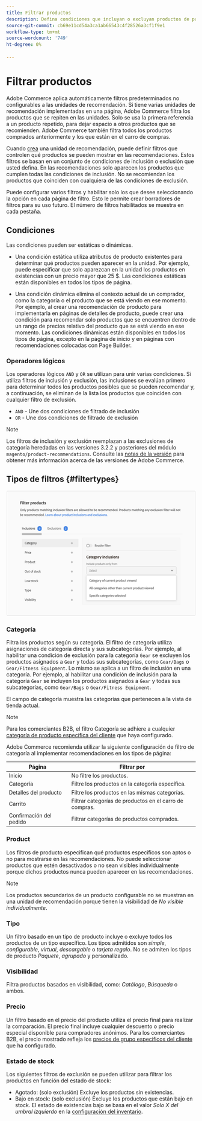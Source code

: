 ```yaml
---
title: Filtrar productos
description: Defina condiciones que incluyan o excluyan productos de para que se utilicen como recomendaciones.
source-git-commit: cb69e11cd54a3ca1ab66543c4f28526a3cf1f9e1
workflow-type: tm+mt
source-wordcount: '749'
ht-degree: 0%

---
```


# Filtrar productos

Adobe Commerce aplica automáticamente filtros predeterminados no configurables a las unidades de recomendación. Si tiene varias unidades de recomendación implementadas en una página, Adobe Commerce filtra los productos que se repiten en las unidades. Solo se usa la primera referencia a un producto repetido, para dejar espacio a otros productos que se recomienden. Adobe Commerce también filtra todos los productos comprados anteriormente y los que están en el carro de compras.

Cuando [crea](create.md) una unidad de recomendación, puede definir filtros que controlen qué productos se pueden mostrar en las recomendaciones. Estos filtros se basan en un conjunto de condiciones de inclusión o exclusión que usted defina. En las recomendaciones solo aparecen los productos que cumplen todas las condiciones de inclusión. No se recomiendan los productos que coinciden con cualquiera de las condiciones de exclusión.

Puede configurar varios filtros y habilitar solo los que desee seleccionando la opción en cada página de filtro. Esto le permite crear borradores de filtros para su uso futuro. El número de filtros habilitados se muestra en cada pestaña.

## Condiciones

Las condiciones pueden ser estáticas o dinámicas.

- Una condición estática utiliza atributos de producto existentes para determinar qué productos pueden aparecer en la unidad. Por ejemplo, puede especificar que solo aparezcan en la unidad los productos en existencias con un precio mayor que 25 $. Las condiciones estáticas están disponibles en todos los tipos de página.

- Una condición dinámica elimina el contexto actual de un comprador, como la categoría o el producto que se está viendo en ese momento. Por ejemplo, al crear una recomendación de producto para implementarla en páginas de detalles de producto, puede crear una condición para recomendar solo productos que se encuentren dentro de un rango de precios relativo del producto que se está viendo en ese momento. Las condiciones dinámicas están disponibles en todos los tipos de página, excepto en la página de inicio y en páginas con recomendaciones colocadas con Page Builder.

### Operadores lógicos

Los operadores lógicos `AND` y `OR` se utilizan para unir varias condiciones. Si utiliza filtros de inclusión y exclusión, las inclusiones se evalúan primero para determinar todos los productos posibles que se pueden recomendar y, a continuación, se eliminan de la lista los productos que coinciden con cualquier filtro de exclusión.

- `AND` - Une dos condiciones de filtrado de inclusión
- `OR` - Une dos condiciones de filtrado de exclusión

>[!NOTE]
>
> Los filtros de inclusión y exclusión reemplazan a las exclusiones de categoría heredadas en las versiones 3.2.2 y posteriores del módulo `magento/product-recommendations`. Consulte las [notas de la versión](release-notes.md) para obtener más información acerca de las versiones de Adobe Commerce.

## Tipos de filtros {#filtertypes}

![Filtros](assets/rec-conditions.png)

### Categoría

Filtra los productos según su categoría. El filtro de categoría utiliza asignaciones de categoría directa y sus subcategorías. Por ejemplo, al habilitar una condición de exclusión para la categoría `Gear` se excluyen los productos asignados a `Gear` y todas sus subcategorías, como `Gear/Bags` o `Gear/Fitness Equipment`. Lo mismo se aplica a un filtro de inclusión en una categoría. Por ejemplo, al habilitar una condición de inclusión para la categoría `Gear` se incluyen los productos asignados a `Gear` y todas sus subcategorías, como `Gear/Bags` o `Gear/Fitness Equipment`.

El campo de categoría muestra las categorías que pertenecen a la vista de tienda actual.

>[!NOTE]
>
>Para los comerciantes B2B, el filtro Categoría se adhiere a cualquier [categoría de producto específica del cliente](https://experienceleague.adobe.com/docs/commerce-admin/catalog/categories/category-permissions.html) que haya configurado.

Adobe Commerce recomienda utilizar la siguiente configuración de filtro de categoría al implementar recomendaciones en los tipos de página:

| Página | Filtrar por |
|---|---|
| Inicio | No filtre los productos. |
| Categoría | Filtre los productos en la categoría específica. |
| Detalles del producto | Filtre los productos en las mismas categorías. |
| Carrito | Filtrar categorías de productos en el carro de compras. |
| Confirmación del pedido | Filtrar categorías de productos comprados. |

### Product

Los filtros de producto especifican qué productos específicos son aptos o no para mostrarse en las recomendaciones. No puede seleccionar productos que estén desactivados o no sean visibles individualmente porque dichos productos nunca pueden aparecer en las recomendaciones.

>[!NOTE]
>
>Los productos secundarios de un producto configurable no se muestran en una unidad de recomendación porque tienen la visibilidad de _No visible individualmente_.

### Tipo

Un filtro basado en un tipo de producto incluye o excluye todos los productos de un tipo específico. Los tipos admitidos son _simple_, _configurable_, _virtual_, _descargable_ o _tarjeta regalo_. No se admiten los tipos de producto _Paquete_, _agrupado_ y personalizado.

### Visibilidad

Filtra productos basados en visibilidad, como: _Catálogo_, _Búsqueda_ o ambos.

### Precio

Un filtro basado en el precio del producto utiliza el precio final para realizar la comparación. El precio final incluye cualquier descuento o precio especial disponible para compradores anónimos. Para los comerciantes B2B, el precio mostrado refleja los [precios de grupo específicos del cliente](https://experienceleague.adobe.com/docs/commerce-admin/catalog/products/pricing/pricing-advanced.html) que ha configurado.

### Estado de stock

Los siguientes filtros de exclusión se pueden utilizar para filtrar los productos en función del estado de stock:

- Agotado: (solo exclusión) Excluye los productos sin existencias.
- Bajo en stock: (solo exclusión) Excluye los productos que están bajo en stock. El estado de existencias bajo se basa en el valor _Solo X del umbral izquierdo_ en la [configuración del inventario](https://experienceleague.adobe.com/docs/commerce-admin/config/catalog/inventory.html).
